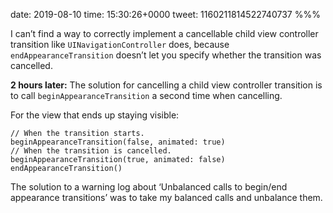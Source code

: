 date: 2019-08-10
time: 15:30:26+0000
tweet: 1160211814522740737
%%%

I can’t find a way to correctly implement a cancellable child view controller transition like `UINavigationController` does, because `endAppearanceTransition` doesn’t let you specify whether the transition was cancelled.

**2 hours later:** The solution for cancelling a child view controller transition is to call `beginAppearanceTransition` a second time when cancelling.

For the view that ends up staying visible:

    // When the transition starts.
    beginAppearanceTransition(false, animated: true)
    // When the transition is cancelled.
    beginAppearanceTransition(true, animated: false)
    endAppearanceTransition()

The solution to a warning log about ‘Unbalanced calls to begin/end appearance transitions’ was to take my balanced calls and unbalance them.
